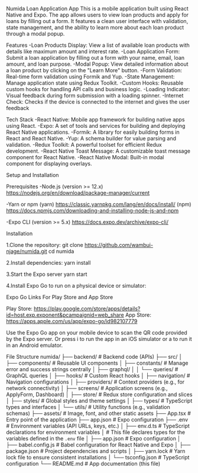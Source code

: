 Numida Loan Application App
This is a mobile application built using React Native and Expo. The app allows users to view loan products and apply for loans by filling out a form. It features a clean user interface with validation, state management, and the ability to learn more about each loan product through a modal popup.

Features
-Loan Products Display: View a list of available loan products with details like maximum amount and interest rate.
-Loan Application Form: Submit a loan application by filling out a form with your name, email, loan amount, and loan purpose.
-Modal Popup: View detailed information about a loan product by clicking on the "Learn More" button.
-Form Validation: Real-time form validation using Formik and Yup.
-State Management: Manage application state using Redux Toolkit.
-Custom Hooks: Reusable custom hooks for handling API calls and business logic.
-Loading Indicator: Visual feedback during form submission with a loading spinner.
-Internet Check: Checks if the device is connected to the internet and gives the user feedback

Tech Stack
-React Native: Mobile app framework for building native apps using React.
-Expo: A set of tools and services for building and deploying React Native applications.
-Formik: A library for easily building forms in React and React Native.
-Yup: A schema builder for value parsing and validation.
-Redux Toolkit: A powerful toolset for efficient Redux development.
-React Native Toast Message: A customizable toast message component for React Native.
-React Native Modal: Built-in modal component for displaying overlays.

Setup and Installation

Prerequisites
-Node.js (version >= 12.x)
https://nodejs.org/en/download/package-manager/current

-Yarn or npm
(yarn) https://classic.yarnpkg.com/lang/en/docs/install/
(npm) https://docs.npmjs.com/downloading-and-installing-node-js-and-npm

-Expo CLI (version >= 5.x)
https://docs.expo.dev/archive/expo-cli/

Installation

1.Clone the repository:
git clone https://github.com/wambui-njage/numida.git
cd numida

2.Install dependencies:
yarn install

3.Start the Expo server
yarn start

4.Install Expo Go to run on a physical device or simulator:

Expo Go Links For Play Store and App Store

Play Store: https://play.google.com/store/apps/details?id=host.exp.exponent&pcampaignid=web_share
App Store: https://apps.apple.com/us/app/expo-go/id982107779

Use the Expo Go app on your mobile device to scan the QR code provided by the Expo server.
Or press i to run the app in an iOS simulator or a to run it in an Android emulator.

File Structure
numida/
├── backend/ # Backend code (APIs)
├── src/
│ ├── components/ # Reusable UI components
│ ├── constants/ # Manage error and success strings centrally
│ ├── graphql/
│ │ └── queries/ # GraphQL queries
│ ├── hooks/ # Custom React hooks
│ ├── navigation/ # Navigation configurations
│ ├── providers/ # Context providers (e.g., for network connectivity)
│ ├── screens/ # Application screens (e.g., ApplyForm, Dashboard)
│ ├── store/ # Redux store configuration and slices
│ ├── styles/ # Global styles and theme settings
│ ├── types/ # TypeScript types and interfaces
│ └── utils/ # Utility functions (e.g., validation schemas)
├── assets/ # Image, font, and other static assets
├── App.tsx # Entry point of the application
├── app.json # Expo configuration
├── .env # Environment variables (API URLs, keys, etc.)
│
├── env.d.ts # TypeScript declarations for environment variables
│ # This file declares types for the variables defined in the `.env` file
│
├── app.json # Expo configuration
│
├── babel.config.js # Babel configuration for React Native and Expo
│
├── package.json # Project dependencies and scripts
│
├── yarn.lock # Yarn lock file to ensure consistent installations
│
└── tsconfig.json # TypeScript configuration
└── README.md # App documentation (this file)
